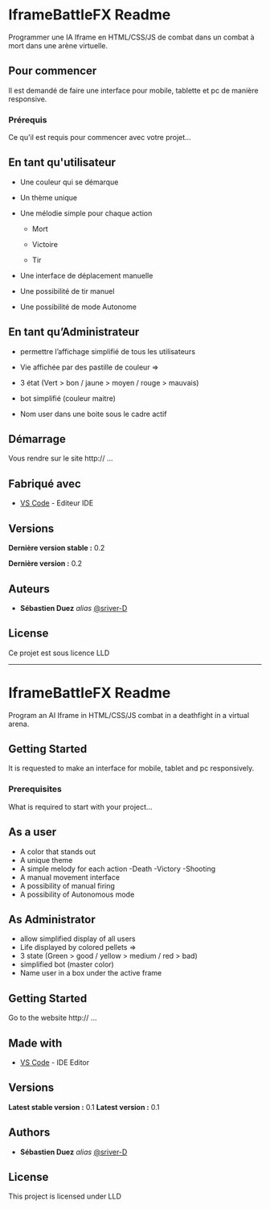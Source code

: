 # IframeBattleFX Readme

Programmer une IA Iframe en HTML/CSS/JS de combat dans un combat à mort dans une arène virtuelle.

## Pour commencer

Il est demandé de faire une interface pour mobile, tablette et pc de manière responsive.

### Prérequis

Ce qu'il est requis pour commencer avec votre projet...

## En tant qu'utilisateur

- Une couleur qui se démarque

- Un thème unique

- Une mélodie simple pour chaque action

  - Mort

  - Victoire

  - Tir

- Une interface de déplacement manuelle

- Une possibilité de tir manuel

- Une possibilité de mode Autonome

## En tant qu’Administrateur

- permettre l’affichage simplifié de tous les utilisateurs

- Vie affichée par des pastille de couleur =>

- 3 état (Vert > bon / jaune > moyen / rouge > mauvais)

- bot simplifié (couleur maitre)

- Nom user dans une boite sous le cadre actif

## Démarrage

Vous rendre sur le site http:// ...

## Fabriqué avec

- [VS Code](https://code.visualstudio.com/) - Editeur IDE

## Versions

**Dernière version stable :** 0.2

**Dernière version :** 0.2

## Auteurs

- **Sébastien Duez** _alias_ [@sriver-D](https://github.com/D-Sriver)

## License

Ce projet est sous licence LLD

---

# IframeBattleFX Readme

Program an AI Iframe in HTML/CSS/JS combat in a deathfight in a virtual arena.

## Getting Started

It is requested to make an interface for mobile, tablet and pc responsively.

### Prerequisites

What is required to start with your project...

## As a user

- A color that stands out
- A unique theme
- A simple melody for each action
  -Death
  -Victory
  -Shooting
- A manual movement interface
- A possibility of manual firing
- A possibility of Autonomous mode

## As Administrator

- allow simplified display of all users
- Life displayed by colored pellets =>
- 3 state (Green > good / yellow > medium / red > bad)
- simplified bot (master color)
- Name user in a box under the active frame

## Getting Started

Go to the website http:// ...

## Made with

- [VS Code](https://code.visualstudio.com/) - IDE Editor

## Versions

**Latest stable version :** 0.1
**Latest version :** 0.1

## Authors

- **Sébastien Duez** _alias_ [@sriver-D](https://github.com/D-Sriver)

## License

This project is licensed under LLD
